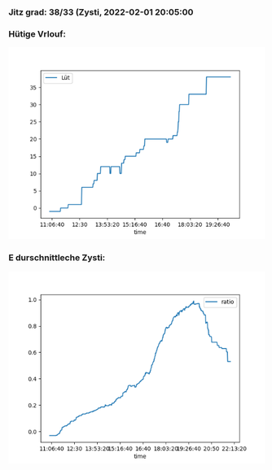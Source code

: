 ### Jitz grad: 38/33 (Zysti, 2022-02-01 20:05:00

### Hütige Vrlouf:
![Graph](Today.png)

### E durschnittleche Zysti:
![Graph](Zysti.png)